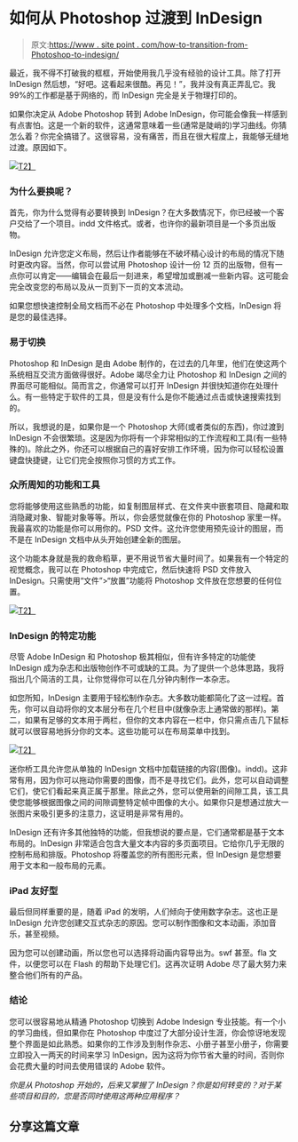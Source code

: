# 如何从 Photoshop 过渡到 InDesign

> 原文:[https://www . site point . com/how-to-transition-from-Photoshop-to-indesign/](https://www.sitepoint.com/how-to-transition-from-photoshop-to-indesign/)

最近，我不得不打破我的框框，开始使用我几乎没有经验的设计工具。除了打开 InDesign 然后想，“好吧。这看起来很酷。再见！”，我并没有真正弄乱它。我 99%的工作都是基于网络的，而 InDesign 完全是关于物理打印的。

如果你决定从 Adobe Photoshop 转到 Adobe InDesign，你可能会像我一样感到有点害怕。这是一个新的软件，这通常意味着一些(通常是陡峭的)学习曲线。你猜怎么着？你完全搞错了。这很容易，没有痛苦，而且在很大程度上，我能够无缝地过渡。原因如下。

[![](../Images/620c6626f6d8f8738eb47fef266538a1.png)T2】](https://www.sitepoint.com/wp-content/uploads/2012/12/01-ps-vs-ai-vs-id.jpg)

### 为什么要换呢？

首先，你为什么觉得有必要转换到 InDesign？在大多数情况下，你已经被一个客户交给了一个项目。indd 文件格式。或者，也许你的最新项目是一个多页出版物。

InDesign 允许您定义布局，然后让作者能够在不破坏精心设计的布局的情况下随时更改内容。当然，你可以尝试用 Photoshop 设计一份 12 页的出版物，但有一点你可以肯定——编辑会在最后一刻进来，希望增加或删减一些新内容。这可能会完全改变您的布局以及从一页到下一页的文本流动。

如果您想快速控制全局文档而不必在 Photoshop 中处理多个文档，InDesign 将是您的最佳选择。

### 易于切换

Photoshop 和 InDesign 是由 Adobe 制作的，在过去的几年里，他们在使这两个系统相互交流方面做得很好。Adobe 竭尽全力让 Photoshop 和 InDesign 之间的界面尽可能相似。简而言之，你通常可以打开 InDesign 并很快知道你在处理什么。有一些特定于软件的工具，但是没有什么是你不能通过点击或快速搜索找到的。

所以，我想说的是，如果你是一个 Photoshop 大师(或者类似的东西)，你过渡到 InDesign 不会很繁琐。这是因为你将有一个非常相似的工作流程和工具(有一些特殊的)。除此之外，你还可以根据自己的喜好安排工作环境，因为你可以轻松设置键盘快捷键，让它们完全按照你习惯的方式工作。

### 众所周知的功能和工具

您将能够使用这些熟悉的功能，如复制图层样式、在文件夹中嵌套项目、隐藏和取消隐藏对象、智能对象等等。所以，你会感觉就像在你的 Photoshop 家里一样。我最喜欢的功能是你可以用你的。PSD 文件。这允许您使用预先设计的图层，而不是在 InDesign 文档中从头开始创建全新的图层。

这个功能本身就是我的救命稻草，更不用说节省大量时间了。如果我有一个特定的视觉概念，我可以在 Photoshop 中完成它，然后快速将 PSD 文件放入 InDesign。只需使用“文件”>“放置”功能将 Photoshop 文件放在您想要的任何位置。

[![](../Images/a5d2deec42a1567baf1e2101fd67ce86.png)T2】](https://www.sitepoint.com/wp-content/uploads/2012/12/03-ps-vs-ai-vs-id.jpg)

### InDesign 的特定功能

尽管 Adobe InDesign 和 Photoshop 极其相似，但有许多特定的功能使 InDesign 成为杂志和出版物创作不可或缺的工具。为了提供一个总体思路，我将指出几个简洁的工具，让你觉得你可以在几分钟内制作一本杂志。

如您所知，InDesign 主要用于轻松制作杂志。大多数功能都简化了这一过程。首先，你可以自动将你的文本层分布在几个栏目中(就像杂志上通常做的那样)。第二，如果有足够的文本用于两栏，但你的文本内容在一栏中，你只需点击几下鼠标就可以很容易地拆分你的文本。这些功能可以在布局菜单中找到。

[![](../Images/c6a187d1288bbbb4927bcfa557c60ff6.png)T2】](https://www.sitepoint.com/wp-content/uploads/2012/12/02-ps-vs-ai-vs-id.jpg)

迷你桥工具允许您从单独的 InDesign 文档中加载链接的内容(图像)。indd)。这非常有用，因为你可以拖动你需要的图像，而不是寻找它们。此外，您可以自动调整它们，使它们看起来真正属于那里。除此之外，您可以使用新的间隙工具，该工具使您能够根据图像之间的间隙调整特定帧中图像的大小。如果你只是想通过放大一张图片来吸引更多的注意力，这证明是非常有用的。

InDesign 还有许多其他独特的功能，但我想说的要点是，它们通常都是基于文本布局的。InDesign 非常适合包含大量文本内容的多页面项目。它给你几乎无限的控制布局和排版。Photoshop 将覆盖您的所有图形元素，但 InDesign 是您想要用于文本和一般布局的元素。

### iPad 友好型

最后但同样重要的是，随着 iPad 的发明，人们倾向于使用数字杂志。这也正是 InDesign 允许您创建交互式杂志的原因。您可以制作图像和文本动画，添加音乐，甚至视频。

因为您可以创建动画，所以您也可以选择将动画内容导出为。swf 甚至。fla 文件，以便您可以在 Flash 的帮助下处理它们。这再次证明 Adobe 尽了最大努力来整合他们所有的产品。

### 结论

您可以很容易地从精通 Photoshop 切换到 Adobe Indesign 专业技能。有一个小的学习曲线，但如果你在 Photoshop 中度过了大部分设计生涯，你会惊讶地发现整个界面是如此熟悉。如果你的工作涉及到制作杂志、小册子甚至小册子，你需要立即投入一两天的时间来学习 InDesign，因为这将为你节省大量的时间，否则你会花费大量的时间去使用错误的 Adobe 软件。

*你是从 Photoshop 开始的，后来又掌握了 InDesign？你是如何转变的？对于某些项目和目的，您是否同时使用这两种应用程序？*

## 分享这篇文章